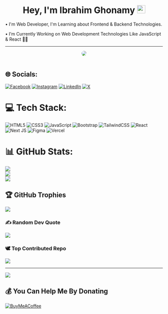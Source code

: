 <h1 align="center">Hey, I'm Ibrahim Ghonamy <img src="https://media.giphy.com/media/hvRJCLFzcasrR4ia7z/giphy.gif" width="26" /></h1>

<p>• I'm Web Developer, I'm Learning about Frontend & Backend Technologies.</h3>
<p>• I’m Currently Working on Web Development Technologies Like JavaScript & React 👨‍💻</h3>

------------------------
<div align="center" >
<img style="border-radius: 10px" src="https://media.giphy.com/media/ZVik7pBtu9dNS/giphy.gif">
</div>
<br />

## 🌐 Socials:
[![Facebook](https://img.shields.io/badge/Facebook-%231877F2.svg?logo=Facebook&logoColor=white)](https://www.facebook.com/ibrahem.benghonamy)
[![Instagram](https://img.shields.io/badge/Instagram-%23E4405F.svg?logo=Instagram&logoColor=white)](https://www.instagram.com/ebrahim_ghonamy/)
[![LinkedIn](https://img.shields.io/badge/LinkedIn-%230077B5.svg?logo=linkedin&logoColor=white)](https://linkedin.com/in/ibrahim-ghonamy)
[![X](https://img.shields.io/badge/X-black.svg?logo=X&logoColor=white)](https://x.com/BenGhonamy)

# 💻 Tech Stack:
![HTML5](https://img.shields.io/badge/html5-%23E34F26.svg?style=plastic&logo=html5&logoColor=white)
![CSS3](https://img.shields.io/badge/css3-%231572B6.svg?style=plastic&logo=css3&logoColor=white)
![JavaScript](https://img.shields.io/badge/javascript-%23323330.svg?style=plastic&logo=javascript&logoColor=%23F7DF1E)
![Bootstrap](https://img.shields.io/badge/bootstrap-%238511FA.svg?style=plastic&logo=bootstrap&logoColor=white)
![TailwindCSS](https://img.shields.io/badge/tailwindcss-%2338B2AC.svg?style=plastic&logo=tailwind-css&logoColor=white)
![React](https://img.shields.io/badge/react-%2320232a.svg?style=plastic&logo=react&logoColor=%2361DAFB)
![Next JS](https://img.shields.io/badge/Next-black?style=plastic&logo=next.js&logoColor=white)
![Figma](https://img.shields.io/badge/figma-%23F24E1E.svg?style=plastic&logo=figma&logoColor=white)
![Vercel](https://img.shields.io/badge/vercel-%23000000.svg?style=plastic&logo=vercel&logoColor=white)

# 📊 GitHub Stats:
![](https://github-readme-stats.vercel.app/api?username=Ghonamy&theme=shadow_red&hide_border=false&include_all_commits=true&count_private=true)<br/>
![](https://github-readme-streak-stats.herokuapp.com/?user=Ghonamy&theme=shadow_red&hide_border=false)<br/>
![](https://github-readme-stats.vercel.app/api/top-langs/?username=Ghonamy&theme=shadow_red&hide_border=false&include_all_commits=true&count_private=true&layout=compact)

## 🏆 GitHub Trophies
![](https://github-profile-trophy.vercel.app/?username=Ghonamy&theme=radical&no-frame=false&no-bg=true&margin-w=4)

### ✍️ Random Dev Quote
![](https://quotes-github-readme.vercel.app/api?type=horizontal&theme=radical)

### 🕊️ Top Contributed Repo
![](https://github-contributor-stats.vercel.app/api?username=Ghonamy&limit=5&theme=shadow_red&combine_all_yearly_contributions=true)

---
[![](https://visitcount.itsvg.in/api?id=Ghonamy&icon=0&color=0)](https://visitcount.itsvg.in)

## 💰 You Can Help Me By Donating
[![BuyMeACoffee](https://img.shields.io/badge/Buy%20Me%20a%20Coffee-ffdd00?style=for-the-badge&logo=buy-me-a-coffee&logoColor=black)](https://buymeacoffee.com/ghonamy)

